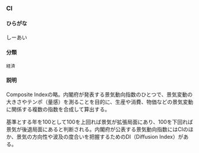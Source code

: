 <div style="display:none;">

## [あ行](securities-terms?id=あ行)
## [か行](securities-terms?id=か行)
## [さ行](securities-terms?id=さ行)
## [た行](securities-terms?id=た行)
## [な行](securities-terms?id=な行)
## [は行](securities-terms?id=は行)
## [ま行](securities-terms?id=ま行)
## [や行](securities-terms?id=や行)
## [ら行](securities-terms?id=ら行)
## [わ行](securities-terms?id=わ行)
## [英数字・記号](securities-terms?id=英数字・記号)

</div>

### CI

#### ひらがな

しーあい

#### 分類

`経済`

#### 説明

Composite Indexの略。内閣府が発表する景気動向指数のひとつで、景気変動の大きさやテンポ（量感）を測ることを目的に、生産や消費、物価などの景気変動に関係する複数の指数を合成して算出する。
 
基準とする年を100として100を上回れば景気が拡張局面にあり、100を下回れば景気が後退局面にあると判断される。内閣府が公表する景気動向指数にはCIのほか、景気の方向性や波及の度合いを把握するためのDI（Diffusion Index）がある。

